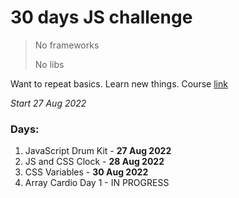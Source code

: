 # 30 days JS challenge

> No frameworks
> 
> No libs

Want to repeat basics. Learn new things. Course [link](https://javascript30.com/)

*Start 27 Aug 2022*

### Days:
1. JavaScript Drum Kit - **27 Aug 2022**
2. JS and CSS Clock - **28 Aug 2022**
3. CSS Variables - **30 Aug 2022**
4. Array Cardio Day 1 - IN PROGRESS
